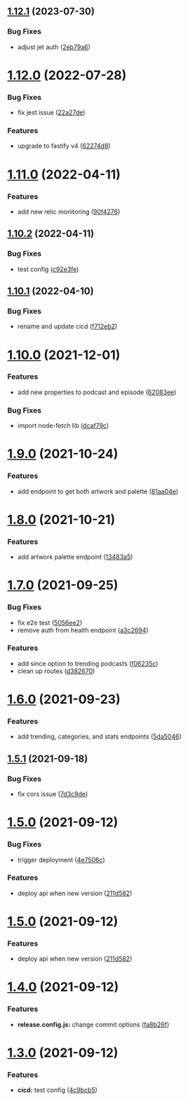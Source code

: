 ## [1.12.1](https://github.com/garredow/foxcasts-api-v1/compare/v1.12.0...v1.12.1) (2023-07-30)


### Bug Fixes

* adjust jet auth ([2eb79a6](https://github.com/garredow/foxcasts-api-v1/commit/2eb79a6eabf2ebcc2c5110be5c246d826f683553))

# [1.12.0](https://github.com/garredow/foxcasts-api-v1/compare/v1.11.0...v1.12.0) (2022-07-28)


### Bug Fixes

* fix jest issue ([22a27de](https://github.com/garredow/foxcasts-api-v1/commit/22a27deeaabc57f0448ebc5b11b353680c048069))


### Features

* upgrade to fastify v4 ([62274d8](https://github.com/garredow/foxcasts-api-v1/commit/62274d8b000e06a30f4e31e2a5fdaafdd783c434))

# [1.11.0](https://github.com/garredow/foxcasts-api-v1/compare/v1.10.2...v1.11.0) (2022-04-11)


### Features

* add new relic monitoring ([90f4276](https://github.com/garredow/foxcasts-api-v1/commit/90f4276ad1a08288bb689819814af52ea1928d3a))

## [1.10.2](https://github.com/garredow/foxcasts-api-v1/compare/v1.10.1...v1.10.2) (2022-04-11)


### Bug Fixes

* test config ([c92e3fe](https://github.com/garredow/foxcasts-api-v1/commit/c92e3feb47907d410f7fc20546132cad80a183ea))

## [1.10.1](https://github.com/garredow/foxcasts-api-v1/compare/v1.10.0...v1.10.1) (2022-04-10)


### Bug Fixes

* rename and update cicd ([f712eb2](https://github.com/garredow/foxcasts-api-v1/commit/f712eb2580620075ee5b937d79bc467fe84fe222))

# [1.10.0](https://github.com/garredow/foxcasts-api/compare/v1.9.1...v1.10.0) (2021-12-01)

### Features

* add new properties to podcast and episode ([62083ee](https://github.com/garredow/foxcasts-api/commit/62083eea64ce2c0f3ca6ce9539496bca7f9d3740))

### Bug Fixes

- import node-fetch lib ([dcaf79c](https://github.com/garredow/foxcasts-api-v1/commit/dcaf79ce9377f566d93548e33e370c29e77aae3c))

# [1.9.0](https://github.com/garredow/foxcasts-api-v1/compare/v1.8.0...v1.9.0) (2021-10-24)

### Features

- add endpoint to get both artwork and palette ([81aa04e](https://github.com/garredow/foxcasts-api-v1/commit/81aa04efec93f5e9bcda67390122c9c4bc043b1c))

# [1.8.0](https://github.com/garredow/foxcasts-api-v1/compare/v1.7.0...v1.8.0) (2021-10-21)

### Features

- add artwork palette endpoint ([13483a5](https://github.com/garredow/foxcasts-api-v1/commit/13483a5492d12bdd49100a525c612ead9087a5c2))

# [1.7.0](https://github.com/garredow/foxcasts-api-v1/compare/v1.6.0...v1.7.0) (2021-09-25)

### Bug Fixes

- fix e2e test ([5056ee2](https://github.com/garredow/foxcasts-api-v1/commit/5056ee2eda7d4c65bb647ae11a1cca5ced4906af))
- remove auth from health endpoint ([a3c2694](https://github.com/garredow/foxcasts-api-v1/commit/a3c2694c0a9238903a6793773e1d5b6ebc4c0531))

### Features

- add since option to trending podcasts ([f06235c](https://github.com/garredow/foxcasts-api-v1/commit/f06235c320802ad4fb110e9cdb5b4497a626a36c))
- clean up routes ([d382670](https://github.com/garredow/foxcasts-api-v1/commit/d382670fe205793acb4c1ae9cc85cf1c42d044bb))

# [1.6.0](https://github.com/garredow/foxcasts-api-v1/compare/v1.5.1...v1.6.0) (2021-09-23)

### Features

- add trending, categories, and stats endpoints ([5da5046](https://github.com/garredow/foxcasts-api-v1/commit/5da5046a6ff48b08e6ae189d2fc8a27ff39244c5))

## [1.5.1](https://github.com/garredow/foxcasts-api-v1/compare/v1.5.0...v1.5.1) (2021-09-18)

### Bug Fixes

- fix cors issue ([7d3c9de](https://github.com/garredow/foxcasts-api-v1/commit/7d3c9de68952a3b8e90e3fb088e45efed58b147c))

# [1.5.0](https://github.com/garredow/foxcasts-api-v1/compare/v1.4.0...v1.5.0) (2021-09-12)

### Bug Fixes

- trigger deployment ([4e7506c](https://github.com/garredow/foxcasts-api-v1/commit/4e7506cdf76a06de39a962f7660ef270aca41b31))

### Features

- deploy api when new version ([211d582](https://github.com/garredow/foxcasts-api-v1/commit/211d5827e15eff7755a99f12d7b295289f0c5122))

# [1.5.0](https://github.com/garredow/foxcasts-api-v1/compare/v1.4.0...v1.5.0) (2021-09-12)

### Features

- deploy api when new version ([211d582](https://github.com/garredow/foxcasts-api-v1/commit/211d5827e15eff7755a99f12d7b295289f0c5122))

# [1.4.0](https://github.com/garredow/foxcasts-api-v1/compare/v1.3.0...v1.4.0) (2021-09-12)

### Features

- **release.config.js:** change commit options ([fa8b26f](https://github.com/garredow/foxcasts-api-v1/commit/fa8b26f9c52f375238c5449a350c63d007e677c0))

# [1.3.0](https://github.com/garredow/foxcasts-api-v1/compare/v1.2.0...v1.3.0) (2021-09-12)

### Features

- **cicd:** test config ([4c9bcb5](https://github.com/garredow/foxcasts-api-v1/commit/4c9bcb5bda148b3651a1e2b8b76709f4f5c9ddc0))
